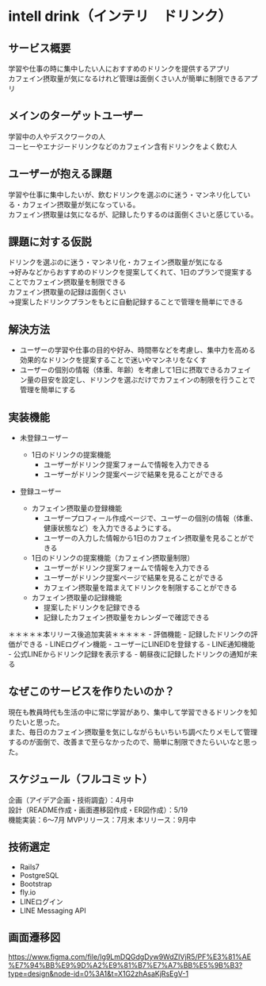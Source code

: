 # intell drink（インテリ　ドリンク）

## サービス概要
学習や仕事の時に集中したい人におすすめのドリンクを提供するアプリ  
カフェイン摂取量が気になるけれど管理は面倒くさい人が簡単に制限できるアプリ  

## メインのターゲットユーザー
学習中の人やデスクワークの人  
コーヒーやエナジードリンクなどのカフェイン含有ドリンクをよく飲む人  

## ユーザーが抱える課題
学習や仕事に集中したいが、飲むドリンクを選ぶのに迷う・マンネリ化している・カフェイン摂取量が気になっている。  
カフェイン摂取量は気になるが、記録したりするのは面倒くさいと感じている。  

## 課題に対する仮説
ドリンクを選ぶのに迷う・マンネリ化・カフェイン摂取量が気になる  
→好みなどからおすすめのドリンクを提案してくれて、1日のプランで提案することでカフェイン摂取量を制限できる  
カフェイン摂取量の記録は面倒くさい  
→提案したドリンクプランをもとに自動記録することで管理を簡単にできる  

## 解決方法
- ユーザーの学習や仕事の目的や好み、時間帯などを考慮し、集中力を高める効果的なドリンクを提案することで迷いやマンネリをなくす  
- ユーザーの個別の情報（体重、年齢）を考慮して1日に摂取できるカフェイン量の目安を設定し、ドリンクを選ぶだけでカフェインの制限を行うことで管理を簡単にする  


## 実装機能
- 未登録ユーザー
    - 1日のドリンクの提案機能
        - ユーザーがドリンク提案フォームで情報を入力できる
        - ユーザーがドリンク提案ページで結果を見ることができる

- 登録ユーザー
	- カフェイン摂取量の登録機能
		- ユーザープロフィール作成ページで、ユーザーの個別の情報（体重、健康状態など）を入力できるようにする。
	    - ユーザーの入力した情報から1日のカフェイン摂取量を見ることができる
    - 1日のドリンクの提案機能（カフェイン摂取量制限）
        - ユーザーがドリンク提案フォームで情報を入力できる
        - ユーザーがドリンク提案ページで結果を見ることができる
		- カフェイン摂取量を踏まえてドリンクを制限することができる
	- カフェイン摂取量の記録機能
		- 提案したドリンクを記録できる
		- 記録したカフェイン摂取量をカレンダーで確認できる

＊＊＊＊＊本リリース後追加実装＊＊＊＊＊
	- 評価機能
		- 記録したドリンクの評価ができる
	- LINEログイン機能
		- ユーザーにLINEIDを登録する
	- LINE通知機能
		- 公式LINEからドリンク記録を表示する
		- 朝昼夜に記録したドリンクの通知が来る

## なぜこのサービスを作りたいのか？
現在も教員時代も生活の中に常に学習があり、集中して学習できるドリンクを知りたいと思った。  
また、毎日のカフェイン摂取量を気にしながらもいちいち調べたりメモして管理するのが面倒で、改善まで至らなかったので、簡単に制限できたらいいなと思った。  

## スケジュール（フルコミット）
企画（アイデア企画・技術調査）：4月中  
設計（README作成・画面遷移図作成・ER図作成）：5/19  
機能実装：6〜7月
MVPリリース：7月末
本リリース：9月中

## 技術選定
- Rails7
- PostgreSQL
- Bootstrap
- fly.io
- LINEログイン
- LINE Messaging API

## 画面遷移図
https://www.figma.com/file/Ig9LmDQGdgDyw9WdZIVjR5/PF%E3%81%AE%E7%94%BB%E9%9D%A2%E9%81%B7%E7%A7%BB%E5%9B%B3?type=design&node-id=0%3A1&t=X1G2zhAsaKjRsEgV-1
